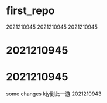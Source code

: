 # first_repo
2021210945
2021210945
 2021210945
# 2021210945
# 2021210945
some changes
kjy到此一游
2021210943
